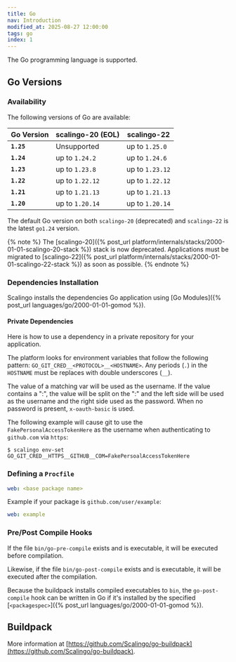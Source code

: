 ```yaml
---
title: Go
nav: Introduction
modified_at: 2025-08-27 12:00:00
tags: go
index: 1
---
```


The Go programming language is supported.

## Go Versions

### Availability

The following versions of Go are available:

| Go Version | scalingo-20 (EOL) | scalingo-22     |
| ---------- | ----------------- | --------------- |
| **`1.25`** | Unsupported       | up to `1.25.0`  |
| **`1.24`** | up to `1.24.2`    | up to `1.24.6`  |
| **`1.23`** | up to `1.23.8`    | up to `1.23.12` |
| **`1.22`** | up to `1.22.12`   | up to `1.22.12` |
| **`1.21`** | up to `1.21.13`   | up to `1.21.13` |
| **`1.20`** | up to `1.20.14`   | up to `1.20.14` |

The default Go version on both `scalingo-20` (deprecated) and `scalingo-22` is
the latest `go1.24` version.

{% note %}
The [scalingo-20]({% post_url platform/internals/stacks/2000-01-01-scalingo-20-stack %})
stack is now deprecated. Applications must be migrated to [scalingo-22]({% post_url platform/internals/stacks/2000-01-01-scalingo-22-stack %})
as soon as possible.
{% endnote %}

### Dependencies Installation

Scalingo installs the dependencies Go application using [Go Modules]({% post_url languages/go/2000-01-01-gomod %}).

#### Private Dependencies

Here is how to use a dependency in a private repository for your application.

The platform looks for environment variables that follow the following pattern:
`GO_GIT_CRED__<PROTOCOL>__<HOSTNAME>`.  Any periods (`.`) in the `HOSTNAME` must
be replaces with double underscores (`__`).

The value of a matching var will be used as the username. If the value contains
a ":", the value will be split on the ":" and the left side will be used as the
username and the right side used as the password. When no password is present,
`x-oauth-basic` is used.

The following example will cause git to use the `FakePersonalAccessTokenHere` as
the username when authenticating to `github.com` via `https`:

```console
$ scalingo env-set GO_GIT_CRED__HTTPS__GITHUB__COM=FakePersoalAccessTokenHere
```

### Defining a `Procfile`

```yaml
web: <base package name>
```

Example if your package is `github.com/user/example`:

```yaml
web: example
```

### Pre/Post Compile Hooks

If the file `bin/go-pre-compile` exists and is executable, it will be executed before compilation.

Likewise, if the file `bin/go-post-compile` exists and is executable, it will be executed after the compilation.

Because the buildpack installs compiled executables to `bin`, the
`go-post-compile` hook can be written in Go if it's installed by the specified
[`<packagespec>`]({% post_url languages/go/2000-01-01-gomod %}).

## Buildpack

More information at [https://github.com/Scalingo/go-buildpack](https://github.com/Scalingo/go-buildpack).
